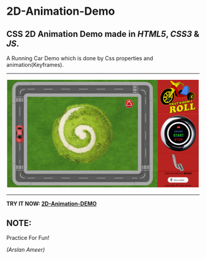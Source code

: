 # 2D-Animation-Demo
## CSS 2D Animation Demo made in *HTML5*, *CSS3* & *JS*.

A Running Car Demo which is done by Css properties and animation(Keyframes).

----------
![](assets/images/animDemo.png)


----------
**TRY IT NOW:  [2D-Animation-DEMO](https://arslanameer.github.io/2D-Animation-Demo/)**

## NOTE:
  Practice For Fun!

_(Arslan Ameer)_

